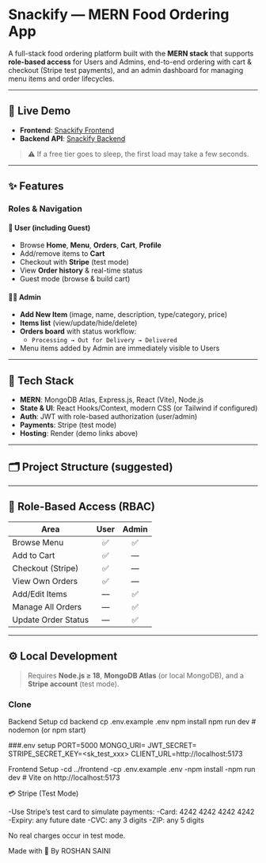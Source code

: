 # Snackify — MERN Food Ordering App  

A full-stack food ordering platform built with the **MERN stack** that supports **role-based access** for Users and Admins, end-to-end ordering with cart & checkout (Stripe test payments), and an admin dashboard for managing menu items and order lifecycles.

---

## 🚀 Live Demo  

- **Frontend**: [Snackify Frontend](https://food-order-application-kk8t.onrender.com)  
- **Backend API**: [Snackify Backend](https://food-order-application-backend.onrender.com)  

> ⚠️ If a free tier goes to sleep, the first load may take a few seconds.  

---

## ✨ Features  

### **Roles & Navigation**  

#### 👤 User (including Guest)  
- Browse **Home**, **Menu**, **Orders**, **Cart**, **Profile**  
- Add/remove items to **Cart**  
- Checkout with **Stripe** (test mode)  
- View **Order history** & real-time status  
- Guest mode (browse & build cart)  

#### 👨‍💼 Admin  
- **Add New Item** (image, name, description, type/category, price)  
- **Items list** (view/update/hide/delete)  
- **Orders board** with status workflow:  
  - `Processing → Out for Delivery → Delivered`  
- Menu items added by Admin are immediately visible to Users  

---

## 🧱 Tech Stack  

- **MERN**: MongoDB Atlas, Express.js, React (Vite), Node.js  
- **State & UI**: React Hooks/Context, modern CSS (or Tailwind if configured)  
- **Auth**: JWT with role-based authorization (user/admin)  
- **Payments**: Stripe (test mode)  
- **Hosting**: Render (demo links above)  

---

## 🗂️ Project Structure (suggested)  

---

## 🔐 Role-Based Access (RBAC)  

| Area               | User | Admin |
|--------------------|:----:|:-----:|
| Browse Menu        |  ✅  |  ✅   |
| Add to Cart        |  ✅  |  —    |
| Checkout (Stripe)  |  ✅  |  —    |
| View Own Orders    |  ✅  |  —    |
| Add/Edit Items     |  —   |  ✅   |
| Manage All Orders  |  —   |  ✅   |
| Update Order Status|  —   |  ✅   |

---

## ⚙️ Local Development  

> Requires **Node.js ≥ 18**, **MongoDB Atlas** (or local MongoDB), and a **Stripe account** (test mode).  

###  Clone  
Backend Setup
cd backend
cp .env.example .env
npm install
npm run dev   # nodemon (or npm start)

###.env setup
PORT=5000
MONGO_URI=<your-mongodb-atlas-connection-string>
JWT_SECRET=<secure-random-string>
STRIPE_SECRET_KEY=<sk_test_xxx>
CLIENT_URL=http://localhost:5173


Frontend Setup
-cd ../frontend
-cp .env.example .env
-npm install
-npm run dev   # Vite on http://localhost:5173


💳 Stripe (Test Mode)

-Use Stripe’s test card to simulate payments:
-Card: 4242 4242 4242 4242
-Expiry: any future date
-CVC: any 3 digits
-ZIP: any 5 digits

No real charges occur in test mode.

Made with 💖 By ROSHAN SAINI

